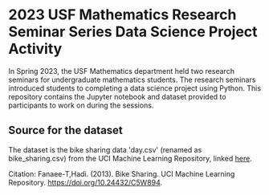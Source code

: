 # 2023 USF Mathematics Research Seminar Series Data Science Project Activity
In Spring 2023, the USF Mathematics department held two research seminars for undergraduate mathematics students.
The research seminars introduced students to completing a data science project using Python.
This repository contains the Jupyter notebook and dataset provided to participants to work on during the sessions.

## Source for the dataset
The dataset is the bike sharing data 'day.csv' (renamed as bike_sharing.csv) from the UCI Machine Learning Repository, linked [here](https://archive.ics.uci.edu/dataset/275/bike+sharing+dataset).

Citation: 
Fanaee-T,Hadi. (2013). Bike Sharing. UCI Machine Learning Repository. https://doi.org/10.24432/C5W894.
